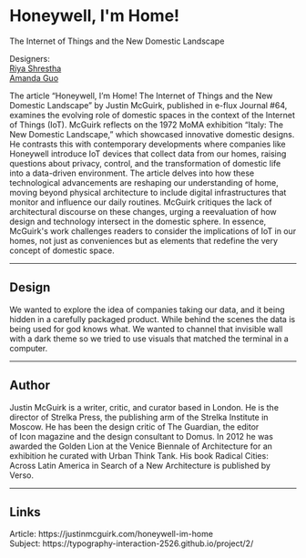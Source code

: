 <h1>Honeywell, I'm Home!</h1>
The Internet of Things and the New Domestic Landscape

Designers:<br>
<a href="">Riya Shrestha</a><br>
<a href="">Amanda Guo</a>

<p>
  The article “Honeywell, I’m Home! The Internet of Things and the New Domestic Landscape” by Justin McGuirk, published in e-flux Journal #64, examines the evolving role of domestic spaces in the context of the Internet of Things (IoT). McGuirk reflects on the 1972 MoMA exhibition “Italy: The New Domestic Landscape,” which showcased innovative domestic designs. He contrasts this with contemporary developments where companies like Honeywell introduce IoT devices that collect data from our homes, raising questions about privacy, control, and the transformation of domestic life into a data-driven environment.
The article delves into how these technological advancements are reshaping our understanding of home, moving beyond physical architecture to include digital infrastructures that monitor and influence our daily routines. McGuirk critiques the lack of architectural discourse on these changes, urging a reevaluation of how design and technology intersect in the domestic sphere.
In essence, McGuirk's work challenges readers to consider the implications of IoT in our homes, not just as conveniences but as elements that redefine the very concept of domestic space.
</p>

<hr>
<h2>Design</h2>
<p>We wanted to explore the idea of companies taking our data, and it being hidden in a carefully packaged product. While behind the scenes the data is being used for god knows what. We wanted to channel that invisible wall with a dark theme so we tried to use visuals that matched the terminal in a computer.</p>

<hr>
<h2>Author</h2>
<p>Justin McGuirk is a writer, critic, and curator based in London. He is the director of Strelka Press, the publishing arm of the Strelka Institute in Moscow. He has been the design critic of The Guardian, the editor of Icon magazine and the design consultant to Domus. In 2012 he was awarded the Golden Lion at the Venice Biennale of Architecture for an exhibition he curated with Urban Think Tank. His book Radical Cities: Across Latin America in Search of a New Architecture is published by Verso.</p>



<hr>
<h2>Links</h2>
Article: https://justinmcguirk.com/honeywell-im-home <br>
Subject: https://typography-interaction-2526.github.io/project/2/
